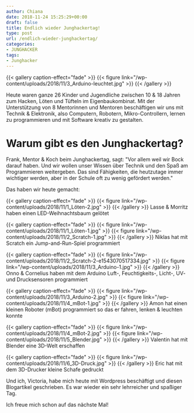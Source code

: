 ```yaml
---
author: Chiana
date: 2018-11-24 15:25:29+00:00
draft: false
title: Endlich wieder Junghackertag!
type: post
url: /endlich-wieder-junghackertag/
categories:
- JUNGHACKER
tags:
- Junghacker
---
```



{{< gallery caption-effect="fade" >}}
{{< figure link="/wp-content/uploads/2018/11/3_Arduino-leuchtet.jpg" >}}
{{< /gallery >}}

Heute waren ganze 26 Kinder und Jugendliche zwischen 10 & 18 Jahren zum Hacken, Löten und Tüfteln im Eigenbaukombinat. Mit der Unterstützung von 8 Mentorinnen und Mentoren beschäftigen wir uns mit Technik & Elektronik, also Computern, Robotern, Mikro-Controllern, lernen zu programmieren und mit Software kreativ zu gestalten.<!-- more -->

# Warum gibt es den Junghackertag?

Frank, Mentor & Koch beim Junghackertag, sagt: "Vor allem weil wir Bock darauf haben. Und wir wollen unser Wissen über Technik und den Spaß am Programmieren weitergeben. Das sind Fähigkeiten,
die heutzutage immer wichtiger werden, aber in der Schule oft zu wenig gefördert werden."

Das haben wir heute gemacht:

{{< gallery caption-effect="fade" >}}
{{< figure link="/wp-content/uploads/2018/11/1_Löten-2.jpg" >}}
{{< /gallery >}}
Lasse & Morritz haben einen LED-Weihnachtsbaum gelötet

{{< gallery caption-effect="fade" >}}
{{< figure link="/wp-content/uploads/2018/11/1_Löten-1.jpg" >}}
{{< figure link="/wp-content/uploads/2018/11/2_Scratch-1.jpg" >}}
{{< /gallery >}}
Niklas hat mit Scratch ein Jump-and-Run-Spiel programmiert

{{< gallery caption-effect="fade" >}}
{{< figure link="/wp-content/uploads/2018/11/2_Scratch-2-e1543070517334.jpg" >}}
{{< figure link="/wp-content/uploads/2018/11/3_Arduino-1.jpg" >}}
{{< /gallery >}}
Onno & Cornelius haben mit dem Arduino Luft-, Feuchtigkeits-, Licht-, UV- und Drucksensoren programmiert

{{< gallery caption-effect="fade" >}}
{{< figure link="/wp-content/uploads/2018/11/3_Arduino-2.jpg" >}}
{{< figure link="/wp-content/uploads/2018/11/4_mBot-1.jpg" >}}
{{< /gallery >}}
Amon hat einen kleinen Roboter (mBot) programmiert so das er fahren, lenken & leuchten konnte

{{< gallery caption-effect="fade" >}}
{{< figure link="/wp-content/uploads/2018/11/4_mBot-2.jpg" >}}
{{< figure link="/wp-content/uploads/2018/11/5_Blender.jpg" >}}
{{< /gallery >}}
Valentin hat mit Blender eine 3D-Welt erschaffen

{{< gallery caption-effect="fade" >}}
{{< figure link="/wp-content/uploads/2018/11/6_3D-Druck.jpg" >}}
{{< /gallery >}}
Eric hat mit dem 3D-Drucker kleine Schafe gedruckt

Und ich, Victoria, habe mich heute mit Wordpress beschäftigt und diesen Blogartikel geschrieben. Es war wieder ein sehr lehrreicher und spaßiger Tag.

Ich freue mich schon auf das nächste Mal!

